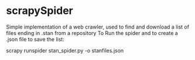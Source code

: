 # scrapySpider
Simple implementation of a web crawler, used to find and download a list of files ending in .stan from a repository
To Run the spider and to create a .json file to save the list:

scrapy runspider stan_spider.py -o stanfiles.json


